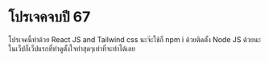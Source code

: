 
# โปรเจคจบปี 67 

โปรเจคนี้ทำด้วย React JS and Tailwind css นะจ๊ะใช้ก็ npm i ด้วยติดตั้ง Node JS ด้วยนะในเว็ปก็เว็ปแรกที่ทำดูตั้งใจทำสุดๆเท่าที่จะทำได้เลย

 
